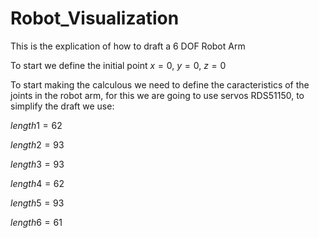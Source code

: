 # Robot_Visualization

This is the explication of how to draft a 6 DOF Robot Arm

To start we define the initial point $x=0$, $y=0$, $z=0$

To start making the calculous we need to define the caracteristics of the joints in the robot arm, for this we are going to use servos RDS51150, to simplify the draft we use:

$length1  = 62$

$length2  = 93$

$length3  = 93$

$length4  = 62$

$length5  = 93$

$length6  = 61$